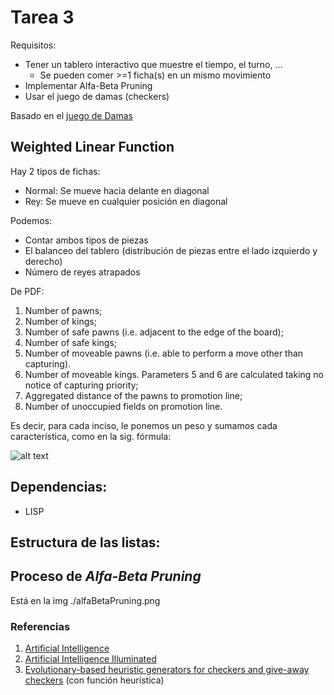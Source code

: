 # Tarea 3
Requisitos:

* Tener un tablero interactivo que muestre el tiempo, el turno, …
  * Se pueden comer >=1 ficha(s) en un mismo movimiento
* Implementar Alfa-Beta Pruning
* Usar el juego de damas (checkers)

Basado en el [juego de Damas](http://www.coolmath-games.com/0-checkers)

## Weighted Linear Function
Hay 2 tipos de fichas:

  * Normal: Se mueve hacia delante en diagonal
  * Rey: Se mueve en cualquier posición en diagonal

Podemos:

  * Contar ambos tipos de piezas
  * El balanceo del tablero (distribución de piezas entre el lado izquierdo y derecho)
  * Número de reyes atrapados

De PDF:


1. Number of pawns;
2. Number of kings;
3. Number of safe pawns (i.e. adjacent to the edge of the board);
4. Number of safe kings;
5. Number of moveable pawns (i.e. able to perform a move other than capturing).
6. Number of moveable kings. Parameters 5 and 6 are calculated taking no notice of capturing priority;
7. Aggregated distance of the pawns to promotion line;
8. Number of unoccupied fields on promotion line.

Es decir, para cada inciso, le ponemos un peso y sumamos cada característica, como en la sig. fórmula:

![alt text]()

## Dependencias:
* LISP

## Estructura de las listas:

## Proceso de *Alfa-Beta Pruning*
Está en la img ./alfaBetaPruning.png

### Referencias
1. [Artificial Intelligence](https://books.google.com.mx/books?id=_ixmRlL9jcIC&pg=PA117&lpg=PA117&dq=weighted+linear+function+checkers&source=bl&ots=JPLF-ToFUZ&sig=IO5g7W3mFUXnvCMscgagHlKq9Fk&hl=es&sa=X&ved=0ahUKEwia99WdrZjaAhVJVK0KHcgxAyAQ6AEIJzAA#v=onepage&q=weighted%20linear%20function%20checkers&f=false)
2. [Artificial Intelligence Illuminated](https://books.google.com.mx/books?id=LcOLqodW28EC&pg=PA160&lpg=PA160&dq=weighted+linear+function+checkers&source=bl&ots=sXtgcDLDE-&sig=5SCo9xmozkVXBCUUvvbORLLmNlY&hl=es&sa=X&ved=0ahUKEwjS9oaaq5jaAhVPKqwKHVJaA1AQ6AEILjAB#v=onepage&q=weighted%20linear%20function%20checkers&f=false)
3. [Evolutionary-based heuristic generators for checkers and give-away checkers](https://pdfs.semanticscholar.org/91c9/d140267f3b008d00b330b6b0e9182fa4b62e.pdf) (con función heurística)
